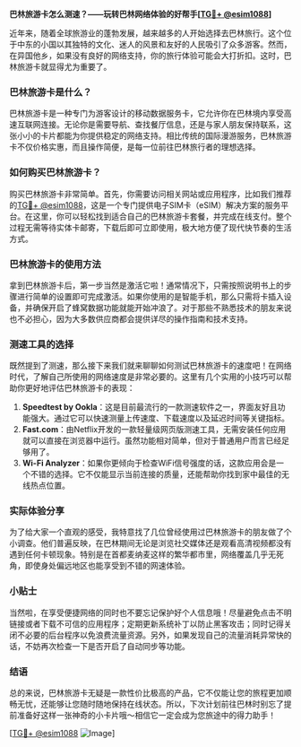 **巴林旅游卡怎么测速？——玩转巴林网络体验的好帮手[[TG💪+ @esim1088](https://t.me/s/esim1088)]**

近年来，随着全球旅游业的蓬勃发展，越来越多的人开始选择去巴林旅行。这个位于中东的小国以其独特的文化、迷人的风景和友好的人民吸引了众多游客。然而，在异国他乡，如果没有良好的网络支持，你的旅行体验可能会大打折扣。这时，巴林旅游卡就显得尤为重要了。

### 巴林旅游卡是什么？

巴林旅游卡是一种专门为游客设计的移动数据服务卡，它允许你在巴林境内享受高速互联网连接。无论你是需要导航、查找餐厅信息，还是与家人朋友保持联系，这张小小的卡片都能为你提供稳定的网络支持。相比传统的国际漫游服务，巴林旅游卡不仅价格实惠，而且操作简便，是每一位前往巴林旅行者的理想选择。

### 如何购买巴林旅游卡？

购买巴林旅游卡非常简单。首先，你需要访问相关网站或应用程序，比如我们推荐的[TG💪+ @esim1088](https://t.me/s/esim1088)，这是一个专门提供电子SIM卡（eSIM）解决方案的服务平台。在这里，你可以轻松找到适合自己的巴林旅游卡套餐，并完成在线支付。整个过程无需等待实体卡邮寄，下载后即可立即使用，极大地方便了现代快节奏的生活方式。

### 巴林旅游卡的使用方法

拿到巴林旅游卡后，第一步当然是激活它啦！通常情况下，只需按照说明书上的步骤进行简单的设置即可完成激活。如果你使用的是智能手机，那么只需将卡插入设备，并确保开启了蜂窝数据功能就能开始冲浪了。对于那些不熟悉技术的朋友来说也不必担心，因为大多数供应商都会提供详尽的操作指南和技术支持。

### 测速工具的选择

既然提到了测速，那么接下来我们就来聊聊如何测试巴林旅游卡的速度吧！在网络时代，了解自己所使用的网络速度是非常必要的。这里有几个实用的小技巧可以帮助你更好地评估巴林旅游卡的表现：

1. **Speedtest by Ookla**：这是目前最流行的一款测速软件之一，界面友好且功能强大。通过它可以快速测量上传速度、下载速度以及延迟时间等关键指标。
2. **Fast.com**：由Netflix开发的一款轻量级网页版测速工具，无需安装任何应用就可以直接在浏览器中运行。虽然功能相对简单，但对于普通用户而言已经足够用了。
3. **Wi-Fi Analyzer**：如果你更倾向于检查WiFi信号强度的话，这款应用会是一个不错的选择。它不仅能显示当前连接的质量，还能帮助你找到家中最佳的无线热点位置。

### 实际体验分享

为了给大家一个直观的感受，我特意找了几位曾经使用过巴林旅游卡的朋友做了个小调查。他们普遍反映，在巴林期间无论是浏览社交媒体还是观看高清视频都没有遇到任何卡顿现象。特别是在首都麦纳麦这样的繁华都市里，网络覆盖几乎无死角，即使身处偏远地区也能享受到不错的网速体验。

### 小贴士

当然啦，在享受便捷网络的同时也不要忘记保护好个人信息哦！尽量避免点击不明链接或者下载不可信的应用程序；定期更新系统补丁以防止黑客攻击；同时记得关闭不必要的后台程序以免浪费流量资源。另外，如果发现自己的流量消耗异常快的话，不妨再次检查一下是否开启了自动同步等功能。

### 结语

总的来说，巴林旅游卡无疑是一款性价比极高的产品，它不仅能让您的旅程更加顺畅无忧，还能够让您随时随地保持在线状态。所以，下次计划前往巴林时别忘了提前准备好这样一张神奇的小卡片哦～相信它一定会成为您旅途中的得力助手！

[[TG💪+ @esim1088](https://t.me/s/esim1088) ![Image](https://i.postimg.cc/4NQfJmqS/Snipaste-2025-05-13-00-14-12.png)]